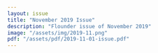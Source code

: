 ```yaml
---
layout: issue
title: "November 2019 Issue"
description: "Flounder issue of November 2019"
image: "/assets/img/2019-11.png"
pdf: "/assets/pdf/2019-11-01-issue.pdf"
---
```

